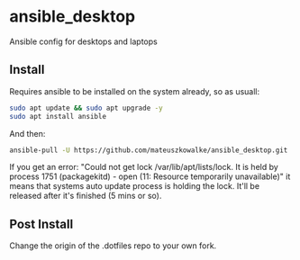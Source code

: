 # ansible_desktop
Ansible config for desktops and laptops

## Install
Requires ansible to be installed on the system already, so as usuall:
```sh
sudo apt update && sudo apt upgrade -y
sudo apt install ansible
```
And then:
```sh
ansible-pull -U https://github.com/mateuszkowalke/ansible_desktop.git
```

If you get an error: "Could not get lock /var/lib/apt/lists/lock. It is held by process 1751 (packagekitd) - open (11: Resource temporarily unavailable)" it means that systems auto update process is holding the lock. It'll be released after it's finished (5 mins or so).

## Post Install
Change the origin of the .dotfiles repo to your own fork.
